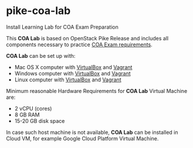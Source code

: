# pike-coa-lab
Install Learning Lab for COA Exam Preparation

This **COA Lab** is based on OpenStack Pike Release and includes all components necessary to practice [COA Exam requirements](https://www.openstack.org/coa/requirements/).

**COA Lab** can be set up with:

* Mac OS X computer with [VirtualBox](https://www.virtualbox.org/wiki/Downloads) and [Vagrant](https://www.vagrantup.com/downloads.html)
* Windows computer with [VirtualBox](https://www.virtualbox.org/wiki/Downloads) and [Vagrant](https://www.vagrantup.com/downloads.html)
* Linux computer with [VirtualBox](https://www.virtualbox.org/wiki/Downloads) and [Vagrant](https://www.vagrantup.com/downloads.html)

Minimum reasonable Hardware Requirements for **COA Lab** Virtual Machine are:

* 2 vCPU (cores)
* 8 GB RAM
* 15-20 GB disk space

In case such host machine is not available, **COA Lab** can be installed in Cloud VM, for example Google Cloud Platform Virtual Machine.
